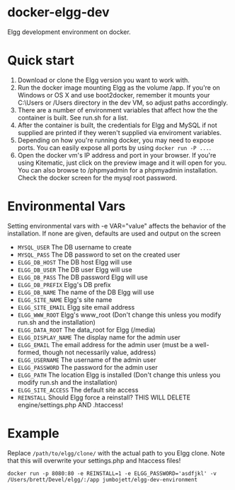 # docker-elgg-dev
Elgg development environment on docker.

# Quick start
1. Download or clone the Elgg version you want to work with.
2. Run the docker image mounting Elgg as the volume /app. If you're on Windows or OS X
   and use boot2docker, remember it mounts your C:\Users or /Users directory in the 
   dev VM, so adjust paths accordingly.
3. There are a number of environment variables that affect how the the container is built.
   See run.sh for a list.
4. After the container is built, the credentials for Elgg and MySQL if not supplied are printed
   if they weren't supplied via enviroment variables.
5. Depending on how you're running docker, you may need to expose ports. You can easily
   expose all ports by using `docker run -P ...`.
6. Open the docker vm's IP address and port in your browser. If you're using Kitematic,
   just click on the preview image and it will open for you. You can also browse to
   /phpmyadmin for a phpmyadmin installation. Check the docker screen for the 
   mysql root password.

# Environmental Vars

Setting environmental vars with -e VAR="value" affects the behavior of the installation.
If none are given, defaults are used and output on the screen

* `MYSQL_USER` The DB username to create
* `MYSQL_PASS` The DB password to set on the created user
* `ELGG_DB_HOST` The DB host Elgg will use
* `ELGG_DB_USER` The DB user Elgg will use
* `ELGG_DB_PASS` The DB password Elgg will use
* `ELGG_DB_PREFIX` Elgg's DB prefix 
* `ELGG_DB_NAME` The name of the DB Elgg will use
* `ELGG_SITE_NAME` Elgg's site name
* `ELGG_SITE_EMAIL` Elgg site email address 
* `ELGG_WWW_ROOT` Elgg's www_root (Don't change this unless you modify run.sh and the installation)
* `ELGG_DATA_ROOT` The data_root for Elgg (/media)
* `ELGG_DISPLAY_NAME` The display name for the admin user
* `ELGG_EMAIL` The email address for the admin user (must be a well-formed, though not necessarily value, address)
* `ELGG_USERNAME` The username of the admin user
* `ELGG_PASSWORD` The password for the admin user
* `ELGG_PATH` The location Elgg is installed (Don't change this unless you modify run.sh and the installation)
* `ELGG_SITE_ACCESS` The default site access
* `REINSTALL` Should Elgg force a reinstall? THIS WILL DELETE engine/settings.php AND .htaccess!

# Example
Replace `/path/to/elgg/clone/` with the actual path to you Elgg clone. Note that this will overwrite your settings.php and htaccess files!


`docker run -p 8080:80 -e REINSTALL=1 -e ELGG_PASSWORD='asdfjkl' -v /Users/brett/Devel/elgg/:/app jumbojett/elgg-dev-environment`
